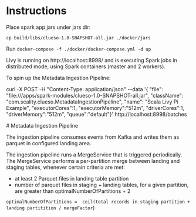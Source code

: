 Instructions
============

Place spark app jars under jars dir:

`cp build/libs/clueso-1.0-SNAPSHOT-all.jar ./docker/jars`

Run `docker-compose -f ./docker/docker-compose.yml -d up`


Livy is running on http://localhost:8998/ and is executing Spark jobs in distributed mode, using Spark containers (master and 2 workers).


To spin up the Metadata Ingestion Pipeline: 

curl -X POST -H "Content-Type: application/json" --data '{ "file": "file:///apps/spark-modules/clueso-1.0-SNAPSHOT-all.jar", "className": "com.scality.clueso.MetadataIngestionPipeline", "name": "Scala Livy Pi Example", "executorCores":1, "executorMemory":"512m", "driverCores":1, "driverMemory":"512m", "queue":"default"}' http://localhost:8998/batches


# Metadata Ingestion Pipeline

The ingestion pipeline consumes events from Kafka and writes them as parquet in configured landing area.

The ingestion pipeline runs a MergeService that is triggered periodically. The MergeService performs a per-partition merge between landing and staging tables, whenever certain criteria are met:
- at least 2 Parquet files in landing table partition
- number of parquet files in staging + landing tables, for a given partition, are greater than optimalNumberOfPartitions + 2

`optimalNumberOfPartitions =  ceil(total records in staging partition + landing partitition / mergeFactor`)

